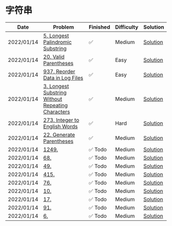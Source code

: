 # 字符串
| Date       | Problem                                                                                                                            | Finished | Difficulty | Solution                                               |
|------------|------------------------------------------------------------------------------------------------------------------------------------|----------|------------|--------------------------------------------------------|
| 2022/01/14 | [5. Longest Palindromic Substring](https://leetcode.com/problems/longest-palindromic-substring/)                                   | ✅        | Medium     | [Solution](./src/string/LongestPalindrome.java)        |
| 2022/01/14 | [20. Valid Parentheses](https://leetcode.com/problems/valid-parentheses/)                                                          | ✅        | Easy       | [Solution](./src/string/IsValid.java)                  |
| 2022/01/14 | [937. Reorder Data in Log Files](https://leetcode.com/problems/reorder-data-in-log-files/)                                         | ✅        | Easy       | [Solution](./src/string/ReorderLogFiles.java)          |
| 2022/01/14 | [3. Longest Substring Without Repeating Characters](https://leetcode.com/problems/longest-substring-without-repeating-characters/) | ✅        | Medium     | [Solution](./src/string/LengthOfLongestSubstring.java) |
| 2022/01/14 | [273. Integer to English Words](https://leetcode.com/problems/integer-to-english-words/)                                           | ✅        | Hard       | [Solution](./src/string/NumberToWords.java)            |
| 2022/01/14 | [22. Generate Parentheses](https://leetcode.com/problems/generate-parentheses/)                                                    | ✅        | Medium     | [Solution](./src/string/GenerateParenthesis.java)      |
| 2022/01/14 | [1249.](https://leetcode.com/problems/longest-palindromic-substring/)                                                              | ✅ Todo   | Medium     | [Solution](./src/string/LongestPalindrome.java)        |
| 2022/01/14 | [68.](https://leetcode.com/problems/longest-palindromic-substring/)                                                                | ✅ Todo   | Medium     | [Solution](./src/string/LongestPalindrome.java)        |
| 2022/01/14 | [49.](https://leetcode.com/problems/longest-palindromic-substring/)                                                                | ✅ Todo   | Medium     | [Solution](./src/string/LongestPalindrome.java)        |
| 2022/01/14 | [415.](https://leetcode.com/problems/longest-palindromic-substring/)                                                               | ✅ Todo   | Medium     | [Solution](./src/string/LongestPalindrome.java)        |
| 2022/01/14 | [76.](https://leetcode.com/problems/longest-palindromic-substring/)                                                                | ✅ Todo   | Medium     | [Solution](./src/string/LongestPalindrome.java)        |
| 2022/01/14 | [10.](https://leetcode.com/problems/longest-palindromic-substring/)                                                                | ✅ Todo   | Medium     | [Solution](./src/string/LongestPalindrome.java)        |
| 2022/01/14 | [17.](https://leetcode.com/problems/longest-palindromic-substring/)                                                                | ✅ Todo   | Medium     | [Solution](./src/string/LongestPalindrome.java)        |
| 2022/01/14 | [91.](https://leetcode.com/problems/longest-palindromic-substring/)                                                                | ✅ Todo   | Medium     | [Solution](./src/string/LongestPalindrome.java)        |
| 2022/01/14 | [6.](https://leetcode.com/problems/longest-palindromic-substring/)                                                                 | ✅ Todo   | Medium     | [Solution](./src/string/LongestPalindrome.java)        |
